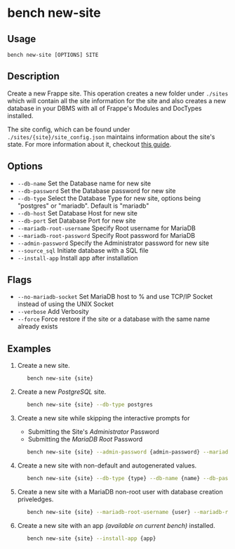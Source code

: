 # bench new-site

## Usage

    bench new-site [OPTIONS] SITE

## Description

Create a new Frappe site. This operation creates a new folder under `./sites`
which will contain all the site information for the site and also creates a new
database in your DBMS with all of Frappe's Modules and DocTypes installed.

The site config, which can be found under `./sites/{site}/site_config.json`
maintains information about the site's state. For more information about it,
checkout [this guide](/docs/user/en/guides/basics/site_config).

## Options

 - `--db-name` Set the Database name for new site
 - `--db-password` Set the Database password for new site
 - `--db-type` Select the Database Type for new site, options being "postgres"
   or "mariadb". Default is "mariadb"
 - `--db-host` Set Database Host for new site
 - `--db-port` Set Database Port for new site
 - `--mariadb-root-username` Specify Root username for MariaDB
 - `--mariadb-root-password` Specify Root password for MariaDB
 - `--admin-password` Specify the Administrator password for new site
 - `--source_sql` Initiate database with a SQL file
 - `--install-app` Install app after installation

## Flags

 - `--no-mariadb-socket` Set MariaDB host to % and use TCP/IP Socket instead of
   using the UNIX Socket
 - `--verbose` Add Verbosity
 - `--force` Force restore if the site or a database with the same name already
   exists

## Examples

1. Create a new site.

   ```bash
      bench new-site {site}
   ```

1. Create a new *PostgreSQL* site.

   ```bash
      bench new-site {site} --db-type postgres
   ```

1. Create a new site while skipping the interactive prompts for
   - Submitting the Site's *Administrator* Password
   - Submitting the *MariaDB Root* Password

   ```bash
      bench new-site {site} --admin-password {admin-password} --mariadb-root-password {mariadb-password}
   ```

1. Create a new site with non-default and autogenerated values.

   ```bash
      bench new-site {site} --db-type {type} --db-name {name} --db-password {pass} --db-host {host} --db-port {port}
   ```

1. Create a new site with a MariaDB non-root user with database creation
   priveledges.

   ```bash
      bench new-site {site} --mariadb-root-username {user} --mariadb-root-password {pass}
   ```


1. Create a new site with an app *(available on current bench)* installed.

   ```bash
      bench new-site {site} --install-app {app}
   ```


